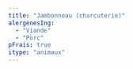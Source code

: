 ```yaml
---
title: "Jambonneau (charcuterie)"
alergenesIng:
  - "Viande"
  - "Porc"
pFrais: true
itype: "animaux"
---
```

